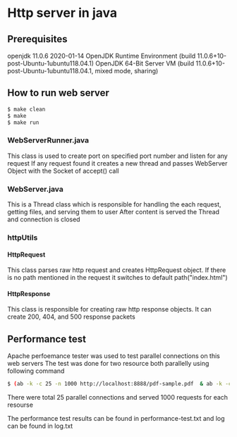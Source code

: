 # Http server in java

## Prerequisites 
openjdk 11.0.6 2020-01-14
OpenJDK Runtime Environment (build 11.0.6+10-post-Ubuntu-1ubuntu118.04.1)
OpenJDK 64-Bit Server VM (build 11.0.6+10-post-Ubuntu-1ubuntu118.04.1, mixed mode, sharing)

## How to run web server

```sh
$ make clean
$ make
$ make run
```


### WebServerRunner.java
This class is used to create port on specified port number and listen for any request
If any request found it creates a new thread and passes WebServer Object with the Socket of accept() call

### WebServer.java
This is a Thread class which is responsible for handling the each request, getting files, and serving them to user
After content is served the Thread and connection is closed

### httpUtils
#### HttpRequest
This class parses raw http request and creates HttpRequest object.
If there is no path mentioned in the request it switches to default path("index.html")

#### HttpResponse
This class is responsible for creating raw http response objects.
It can create 200, 404, and 500 response packets



## Performance test
Apache perfoemance tester was used to test parallel connections on this web servers
The test was done for two resource both parallelly using following command
```sh
$ (ab -k -c 25 -n 1000 http://localhost:8888/pdf-sample.pdf  & ab -k -c 25 -n 1000 http://localhost:8888/asf-logo.gif ) > performance-test.txt
```
There were total 25 parallel connections and served 1000 requests for each resourse 


The performance test results can be found in performance-test.txt and log can be found in log.txt